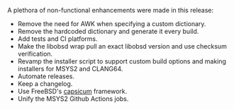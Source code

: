 A plethora of non-functional enhancements were made in this release:

- Remove the need for AWK when specifying a custom dictionary.
- Remove the hardcoded dictionary and generate it every build.
- Add tests and CI platforms.
- Make the libobsd wrap pull an exact libobsd version and use checksum
  verification.
- Revamp the installer script to support custom build options and making
  installers for MSYS2 and CLANG64.
- Automate releases.
- Keep a changelog.
- Use FreeBSD's [capsicum](https://www.freebsd.org/cgi/man.cgi?capsicum)
  framework.
- Unify the MSYS2 Github Actions jobs.
